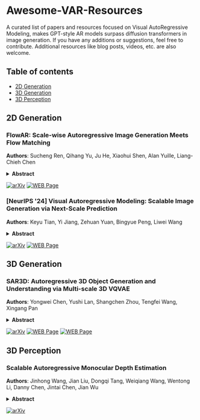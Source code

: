 # Awesome-VAR-Resources
A curated list of papers and resources focused on Visual AutoRegressive Modeling, makes GPT-style AR models surpass diffusion transformers in image generation. If you have any additions or suggestions, feel free to contribute. Additional resources like blog posts, videos, etc. are also welcome.

## Table of contents
- [2D Generation](#2D-Generation)
- [3D Generation](#3D-Generation)
- [3D Perception](#3D-Perception)

## 2D Generation

### FlowAR: Scale-wise Autoregressive Image Generation Meets Flow Matching
**Authors**: Sucheng Ren, Qihang Yu, Ju He, Xiaohui Shen, Alan Yuille, Liang-Chieh Chen
<details span>
<summary><b>Abstract</b></summary>
Autoregressive (AR) modeling has achieved remarkable success in natural language processing by enabling models to generate text with coherence and contextual understanding through next token prediction. Recently, in image generation, VAR proposes scale-wise autoregressive modeling, which extends the next token prediction to the next scale prediction, preserving the 2D structure of images. However, VAR encounters two primary challenges: (1) its complex and rigid scale design limits generalization in next scale prediction, and (2) the generator's dependence on a discrete tokenizer with the same complex scale structure restricts modularity and flexibility in updating the tokenizer. To address these limitations, we introduce FlowAR, a general next scale prediction method featuring a streamlined scale design, where each subsequent scale is simply double the previous one. This eliminates the need for VAR's intricate multi-scale residual tokenizer and enables the use of any off-the-shelf Variational AutoEncoder (VAE). Our simplified design enhances generalization in next scale prediction and facilitates the integration of Flow Matching for high-quality image synthesis. We validate the effectiveness of FlowAR on the challenging ImageNet-256 benchmark, demonstrating superior generation performance compared to previous methods. 
</details>

[![arXiv](https://img.shields.io/badge/arXiv-2412.15205-b31b1b.svg)](https://arxiv.org/pdf/2412.15205) [![WEB Page](https://img.shields.io/badge/Github-Page-159957.svg)](https://github.com/OliverRensu/FlowAR)

### [NeurIPS '24] Visual Autoregressive Modeling: Scalable Image Generation via Next-Scale Prediction
**Authors**: Keyu Tian, Yi Jiang, Zehuan Yuan, Bingyue Peng, Liwei Wang
<details span>
<summary><b>Abstract</b></summary>
We present Visual AutoRegressive modeling (VAR), a new generation paradigm that redefines the autoregressive learning on images as coarse-to-fine "next-scale prediction" or "next-resolution prediction", diverging from the standard raster-scan "next-token prediction". This simple, intuitive methodology allows autoregressive (AR) transformers to learn visual distributions fast and generalize well: VAR, for the first time, makes GPT-like AR models surpass diffusion transformers in image generation. On ImageNet 256x256 benchmark, VAR significantly improve AR baseline by improving Frechet inception distance (FID) from 18.65 to 1.73, inception score (IS) from 80.4 to 350.2, with around 20x faster inference speed. It is also empirically verified that VAR outperforms the Diffusion Transformer (DiT) in multiple dimensions including image quality, inference speed, data efficiency, and scalability. Scaling up VAR models exhibits clear power-law scaling laws similar to those observed in LLMs, with linear correlation coefficients near -0.998 as solid evidence. VAR further showcases zero-shot generalization ability in downstream tasks including image in-painting, out-painting, and editing. These results suggest VAR has initially emulated the two important properties of LLMs: Scaling Laws and zero-shot task generalization. We have released all models and codes to promote the exploration of AR/VAR models for visual generation and unified learning.
</details>

[![arXiv](https://img.shields.io/badge/arXiv-2404.02905-b31b1b.svg)](https://arxiv.org/pdf/2404.02905) [![WEB Page](https://img.shields.io/badge/Github-Page-159957.svg)](https://github.com/FoundationVision/VAR)


## 3D Generation
### SAR3D: Autoregressive 3D Object Generation and Understanding via Multi-scale 3D VQVAE
**Authors**: Yongwei Chen, Yushi Lan, Shangchen Zhou, Tengfei Wang, Xingang Pan
<details span>
<summary><b>Abstract</b></summary>
Autoregressive models have demonstrated remarkable success across various fields, from large language models (LLMs) to large multimodal models (LMMs) and 2D content generation, moving closer to artificial general intelligence (AGI). Despite these advances, applying autoregressive approaches to 3D object generation and understanding remains largely unexplored. This paper introduces Scale AutoRegressive 3D (SAR3D), a novel framework that leverages a multi-scale 3D vector-quantized variational autoencoder (VQVAE) to tokenize 3D objects for efficient autoregressive generation and detailed understanding. By predicting the next scale in a multi-scale latent representation instead of the next single token, SAR3D reduces generation time significantly, achieving fast 3D object generation in just 0.82 seconds on an A6000 GPU. Additionally, given the tokens enriched with hierarchical 3D-aware information, we finetune a pretrained LLM on them, enabling multimodal comprehension of 3D content. Our experiments show that SAR3D surpasses current 3D generation methods in both speed and quality and allows LLMs to interpret and caption 3D models comprehensively.
</details>

[![arXiv](https://img.shields.io/badge/arXiv-2411.16856-b31b1b.svg)](https://arxiv.org/pdf/2411.16856) [![WEB Page](https://img.shields.io/badge/Project-Page-159957.svg)](https://cyw-3d.github.io/projects/SAR3D/) [![WEB Page](https://img.shields.io/badge/Github-Page-159957.svg)](https://github.com/cyw-3d/SAR3D)

## 3D Perception
### Scalable Autoregressive Monocular Depth Estimation
**Authors**: Jinhong Wang, Jian Liu, Dongqi Tang, Weiqiang Wang, Wentong Li, Danny Chen, Jintai Chen, Jian Wu
<details span>
<summary><b>Abstract</b></summary>
This paper shows that the autoregressive model is an effective and scalable monocular depth estimator. Our idea is simple: We tackle the monocular depth estimation (MDE) task with an autoregressive prediction paradigm, based on two core designs. First, our depth autoregressive model (DAR) treats the depth map of different resolutions as a set of tokens, and conducts the low-to-high resolution autoregressive objective with a patch-wise casual mask. Second, our DAR recursively discretizes the entire depth range into more compact intervals, and attains the coarse-to-fine granularity autoregressive objective in an ordinal-regression manner. By coupling these two autoregressive objectives, our DAR establishes new state-of-the-art (SOTA) on KITTI and NYU Depth v2 by clear margins. Further, our scalable approach allows us to scale the model up to 2.0B and achieve the best RMSE of 1.799 on the KITTI dataset (5% improvement) compared to 1.896 by the current SOTA (Depth Anything). DAR further showcases zero-shot generalization ability on unseen datasets. These results suggest that DAR yields superior performance with an autoregressive prediction paradigm, providing a promising approach to equip modern autoregressive large models (e.g., GPT-4o) with depth estimation capabilities.
</details>

[![arXiv](https://img.shields.io/badge/arXiv-2411.11361-b31b1b.svg)](https://arxiv.org/pdf/2411.11361)